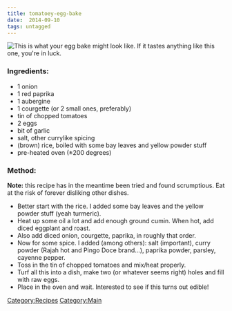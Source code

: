 ```yaml
---
title: tomatoey-egg-bake
date:  2014-09-10
tags: untagged
---
```

![This is what your egg bake might look like. If it tastes anything like
this one, you're in luck.
](Eggbake.jpg "fig:This is what your egg bake might look like. If it tastes anything like this one, you're in luck. ")

### Ingredients:

-   1 onion
-   1 red paprika
-   1 aubergine
-   1 courgette (or 2 small ones, preferably)
-   tin of chopped tomatoes
-   2 eggs
-   bit of garlic
-   salt, other currylike spicing
-   (brown) rice, boiled with some bay leaves and yellow powder stuff
-   pre-heated oven (±200 degrees)

### Method:

**Note:** this recipe has in the meantime been tried and found
scrumptious. Eat at the risk of forever disliking other dishes.

-   Better start with the rice. I added some bay leaves and the yellow
    powder stuff (yeah turmeric).
-   Heat up some oil a lot and add enough ground cumin. When hot, add
    diced eggplant and roast.
-   Also add diced onion, courgette, paprika, in roughly that order.
-   Now for some spice. I added (among others): salt (important), curry
    powder (Rajah hot and Pingo Doce brand...), paprika powder, parsley,
    cayenne pepper.
-   Toss in the tin of chopped tomatoes and mix/heat properly.
-   Turf all this into a dish, make two (or whatever seems right) holes
    and fill with raw eggs.
-   Place in the oven and wait. Interested to see if this turns out
    edible!

<Category:Recipes> <Category:Main>

